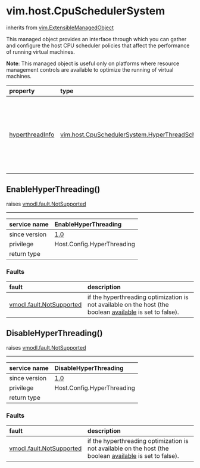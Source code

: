 vim.host.CpuSchedulerSystem
===========================
inherits from [vim.ExtensibleManagedObject](vim.ExtensibleManagedObject.md "vim.ExtensibleManagedObject")


This managed object provides an interface    through which you can gather and configure the host CPU scheduler    policies that affect the performance of running virtual machines.   <p>   <b>Note</b>: This managed object is useful only on platforms where   resource management controls are available to optimize the running   of virtual machines.

| property | type | optional | priv | desc |
|:---------|:-----|:---------|:-----|:-----|
| <a href='hyperthreadInfo'>hyperthreadInfo</a> | [vim.host.CpuSchedulerSystem.HyperThreadScheduleInfo](vim.host.CpuSchedulerSystem.HyperThreadScheduleInfo.md "vim.host.CpuSchedulerSystem.HyperThreadScheduleInfo") | true | None | The hyperthread configuration for the CpuSchedulerSystem.  The    existence of this data object type indicates if the CPU scheduler    is capable of scheduling hyperthreads as resources. |


EnableHyperThreading()
----------------------
 raises [vmodl.fault.NotSupported](vmodl.fault.NotSupported.md "vmodl.fault.NotSupported")

---
| service name | EnableHyperThreading |
|:--|:--|
| since version | [1.0](vim.version.md#None) |
| privilege    | Host.Config.HyperThreading |
| return type |  |
### Faults
| fault | description |
|:------|:------------|
| [vmodl.fault.NotSupported](vmodl.fault.NotSupported.md "vmodl.fault.NotSupported") | if the hyperthreading optimization is not available           on the host (the boolean <a href="vim.host.CpuSchedulerSystem.HyperThreadScheduleInfo.md#available">available</a>            is set to false). |




DisableHyperThreading()
-----------------------
 raises [vmodl.fault.NotSupported](vmodl.fault.NotSupported.md "vmodl.fault.NotSupported")

---
| service name | DisableHyperThreading |
|:--|:--|
| since version | [1.0](vim.version.md#None) |
| privilege    | Host.Config.HyperThreading |
| return type |  |
### Faults
| fault | description |
|:------|:------------|
| [vmodl.fault.NotSupported](vmodl.fault.NotSupported.md "vmodl.fault.NotSupported") | if the hyperthreading optimization is not available           on the host (the boolean <a href="vim.host.CpuSchedulerSystem.HyperThreadScheduleInfo.md#available">available</a>           is set to false). |




